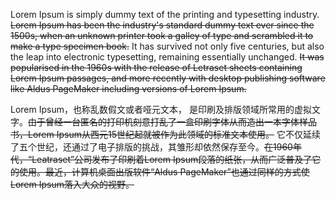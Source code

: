 Lorem Ipsum is simply dummy text of the printing and typesetting industry. ~~Lorem Ipsum has been the industry's standard dummy text ever since the 1500s, when an unknown printer took a galley of type and scrambled it to make a type specimen book.~~ It has survived not only five centuries, but also the leap into electronic typesetting, remaining essentially unchanged. ~~It was popularised in the 1960s with the release of Letraset sheets containing Lorem Ipsum passages, and more recently with desktop publishing software like Aldus PageMaker including versions of Lorem Ipsum.~~

Lorem Ipsum，也称乱数假文或者哑元文本， 是印刷及排版领域所常用的虚拟文字。~~由于曾经一台匿名的打印机刻意打乱了一盒印刷字体从而造出一本字体样品书，Lorem Ipsum从西元15世纪起就被作为此领域的标准文本使用。~~ 它不仅延续了五个世纪，还通过了电子排版的挑战，其雏形却依然保存至今。~~在1960年代，“Leatraset”公司发布了印刷着Lorem Ipsum段落的纸张，从而广泛普及了它的使用。最近，计算机桌面出版软件“Aldus PageMaker”也通过同样的方式使Lorem Ipsum落入大众的视野。~~